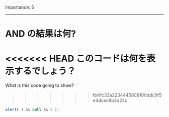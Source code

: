 importance: 5

---

# AND の結果は何?

<<<<<<< HEAD
このコードは何を表示するでしょう？
=======
What is this code going to show?
>>>>>>> fb4fc33a2234445808100ddc9f5e4dcec8b3d24c

```js
alert( 1 && null && 2 );
```
